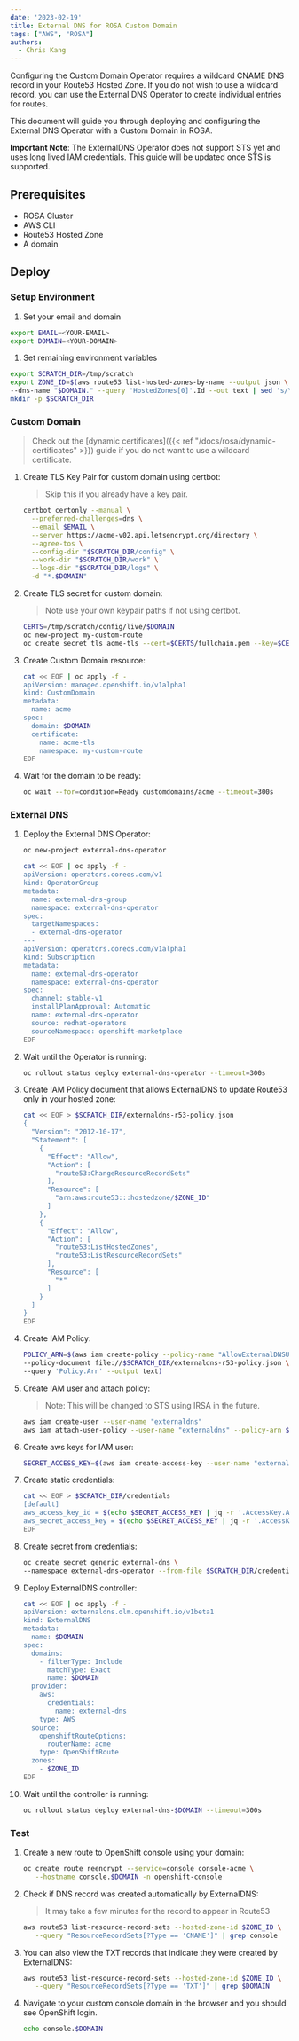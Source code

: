 ```yaml
---
date: '2023-02-19'
title: External DNS for ROSA Custom Domain
tags: ["AWS", "ROSA"]
authors:
  - Chris Kang
---
```


Configuring the Custom Domain Operator requires a wildcard CNAME DNS record in your Route53 Hosted Zone. If you do not wish to use a wildcard record, you can use the External DNS Operator to create individual entries for routes.

This document will guide you through deploying and configuring the External DNS Operator with a Custom Domain in ROSA.

**Important Note**: The ExternalDNS Operator does not support STS yet and uses long lived IAM credentials. This guide will be updated once STS is supported.

## Prerequisites
* ROSA Cluster
* AWS CLI
* Route53 Hosted Zone
* A domain

## Deploy

### Setup Environment

1. Set your email and domain

  ```bash
  export EMAIL=<YOUR-EMAIL>
  export DOMAIN=<YOUR-DOMAIN>
  ```

1. Set remaining environment variables

  ```bash
  export SCRATCH_DIR=/tmp/scratch
  export ZONE_ID=$(aws route53 list-hosted-zones-by-name --output json \
  --dns-name "$DOMAIN." --query 'HostedZones[0]'.Id --out text | sed 's/\/hostedzone\///')
  mkdir -p $SCRATCH_DIR
  ```

### Custom Domain

> Check out the [dynamic certificates]({{< ref "/docs/rosa/dynamic-certificates" >}}) guide if you do not want to use a wildcard certificate.

1. Create TLS Key Pair for custom domain using certbot:

    > Skip this if you already have a key pair.

   ```bash
   certbot certonly --manual \
     --preferred-challenges=dns \
     --email $EMAIL \
     --server https://acme-v02.api.letsencrypt.org/directory \
     --agree-tos \
     --config-dir "$SCRATCH_DIR/config" \
     --work-dir "$SCRATCH_DIR/work" \
     --logs-dir "$SCRATCH_DIR/logs" \
     -d "*.$DOMAIN"
   ```

1. Create TLS secret for custom domain:

    > Note use your own keypair paths if not using certbot.

   ```bash
   CERTS=/tmp/scratch/config/live/$DOMAIN
   oc new-project my-custom-route
   oc create secret tls acme-tls --cert=$CERTS/fullchain.pem --key=$CERTS/privkey.pem
   ```

1. Create Custom Domain resource:

   ```bash
   cat << EOF | oc apply -f -
   apiVersion: managed.openshift.io/v1alpha1
   kind: CustomDomain
   metadata:
     name: acme
   spec:
     domain: $DOMAIN
     certificate:
       name: acme-tls
       namespace: my-custom-route
   EOF
   ```

1. Wait for the domain to be ready:

   ```bash
   oc wait --for=condition=Ready customdomains/acme --timeout=300s
   ```

### External DNS

1. Deploy the External DNS Operator:

   ```bash
   oc new-project external-dns-operator
   
   cat << EOF | oc apply -f -
   apiVersion: operators.coreos.com/v1
   kind: OperatorGroup
   metadata:
     name: external-dns-group
     namespace: external-dns-operator
   spec:
     targetNamespaces:
     - external-dns-operator
   ---
   apiVersion: operators.coreos.com/v1alpha1
   kind: Subscription
   metadata:
     name: external-dns-operator
     namespace: external-dns-operator
   spec:
     channel: stable-v1
     installPlanApproval: Automatic
     name: external-dns-operator
     source: redhat-operators
     sourceNamespace: openshift-marketplace
   EOF
   ```

1. Wait until the Operator is running:

   ```bash
   oc rollout status deploy external-dns-operator --timeout=300s
   ```

1. Create IAM Policy document that allows ExternalDNS to update Route53 only in your hosted zone:

   ```bash
   cat << EOF > $SCRATCH_DIR/externaldns-r53-policy.json
   {
     "Version": "2012-10-17",
     "Statement": [
       {
         "Effect": "Allow",
         "Action": [
           "route53:ChangeResourceRecordSets"
         ],
         "Resource": [
           "arn:aws:route53:::hostedzone/$ZONE_ID"
         ]
       },
       {
         "Effect": "Allow",
         "Action": [
           "route53:ListHostedZones",
           "route53:ListResourceRecordSets"
         ],
         "Resource": [
           "*"
         ]
       }
     ]
   }
   EOF
   ```

1. Create IAM Policy:
  
   ```bash
   POLICY_ARN=$(aws iam create-policy --policy-name "AllowExternalDNSUpdates" \
   --policy-document file://$SCRATCH_DIR/externaldns-r53-policy.json \
   --query 'Policy.Arn' --output text)
   ```

1. Create IAM user and attach policy:

   > Note: This will be changed to STS using IRSA in the future.

   ```bash
   aws iam create-user --user-name "externaldns"
   aws iam attach-user-policy --user-name "externaldns" --policy-arn $POLICY_ARN   
   ```

1. Create aws keys for IAM user:

   ```bash
   SECRET_ACCESS_KEY=$(aws iam create-access-key --user-name "externaldns")
   ```

1. Create static credentials:

   ```bash   
   cat << EOF > $SCRATCH_DIR/credentials
   [default]
   aws_access_key_id = $(echo $SECRET_ACCESS_KEY | jq -r '.AccessKey.AccessKeyId')
   aws_secret_access_key = $(echo $SECRET_ACCESS_KEY | jq -r '.AccessKey.SecretAccessKey')
   EOF
   ```

1. Create secret from credentials:

   ```bash
   oc create secret generic external-dns \
   --namespace external-dns-operator --from-file $SCRATCH_DIR/credentials
   ```

1. Deploy ExternalDNS controller:

   ```bash
   cat << EOF | oc apply -f -
   apiVersion: externaldns.olm.openshift.io/v1beta1
   kind: ExternalDNS
   metadata:
     name: $DOMAIN
   spec:
     domains:
       - filterType: Include
         matchType: Exact
         name: $DOMAIN
     provider:
       aws:
         credentials:
           name: external-dns
       type: AWS
     source:
       openshiftRouteOptions:
         routerName: acme
       type: OpenShiftRoute
     zones:
       - $ZONE_ID
   EOF
   ```

1. Wait until the controller is running:
  
   ```bash
   oc rollout status deploy external-dns-$DOMAIN --timeout=300s
   ```
   

### Test 

1. Create a new route to OpenShift console using your domain:

   ```bash
   oc create route reencrypt --service=console console-acme \
      --hostname console.$DOMAIN -n openshift-console
   ```

1. Check if DNS record was created automatically by ExternalDNS:

   > It may take a few minutes for the record to appear in Route53

   ```bash
   aws route53 list-resource-record-sets --hosted-zone-id $ZONE_ID \
      --query "ResourceRecordSets[?Type == 'CNAME']" | grep console
   ```

1. You can also view the TXT records that indicate they were created by ExternalDNS:

   ```bash
   aws route53 list-resource-record-sets --hosted-zone-id $ZONE_ID \
      --query "ResourceRecordSets[?Type == 'TXT']" | grep $DOMAIN
   ```

1. Navigate to your custom console domain in the browser and you should see OpenShift login.

   ```bash
   echo console.$DOMAIN
   ```

